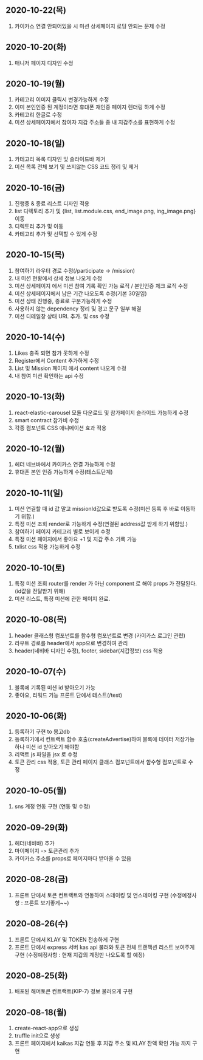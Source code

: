 ## 2020-10-22(목)

1. 카이카스 연결 안되어있을 시 미션 상세페이지 로딩 안되는 문제 수정

## 2020-10-20(화)

1. 매니저 페이지 디자인 수정

## 2020-10-19(월)

1. 카테고리 이미지 클릭시 변경가능하게 수정
2. 이미 본인인증 된 계정이라면 휴대폰 재인증 페이지 렌더링 하게 수정
3. 카테고리 한글로 수정
4. 미션 상세페이지에서 참여자 지갑 주소들 중 내 지갑주소를 표현하게 수정

## 2020-10-18(일)

1. 카테고리 목록 디자인 및 슬라이드바 제거
2. 미션 목록 전체 보기 및 쓰지않는 CSS 코드 정리 및 제거

## 2020-10-16(금)

1. 진행중 & 종료 리스트 디자인 적용
2. list 디렉토리 추가 및 {list, list.module.css, end_image.png, ing_image.png} 이동
3. 디렉토리 추가 및 이동
4. 카테고리 추가 및 선택할 수 있게 수정

## 2020-10-15(목)

1. 참여하기 라우터 경로 수정(/participate -> /mission)
2. 내 미션 현황에서 상세 정보 나오게 수정
3. 미션 상세페이지 에서 미션 참여 기록 확인 가능 로직 / 본인인증 체크 로직 수정
4. 미션 상세페이지에서 남은 기간 나오도록 수정(기본 30일임)
5. 미션 상태 진행중, 종료로 구분가능하게 수정
6. 사용하지 않는 dependency 정리 및 경고 문구 일부 해결
7. 미션 디테일창 상태 URL 추가. 및 css 수정

## 2020-10-14(수)

1. Likes 충족 되면 참가 못하게 수정
2. Register에서 Content 추가하게 수정
3. List 및 Mission 페이지 에서 content 나오게 수정
4. 내 참여 미션 확인하는 api 수정

## 2020-10-13(화)

1. react-elastic-carousel 모듈 다운로드 및 참가페이지 슬라이드 가능하게 수정
2. smart contract 참가비 수정
3. 각종 컴포넌트 CSS 애니메이션 효과 적용

## 2020-10-12(월)

1. 헤더 네브바에서 카이카스 연결 가능하게 수정
2. 휴대폰 본인 인증 가능하게 수정(테스트단계)

## 2020-10-11(일)

1. 미션 연결할 때 id 값 말고 missionId값으로 받도록 수정(미션 등록 후 바로 이동하기 위함.)
2. 특정 미션 조회 render로 가능하게 수정(연결된 address값 받게 하기 위함임.)
3. 참여하기 페이지 카테고리 별로 보이게 수정
4. 특정 미션 페이지에서 좋아요 +1 및 지갑 주소 기록 가능
5. txlist css 적용 가능하게 수정

## 2020-10-10(토)

1. 특정 미션 조회 router를 render 가 아닌 component 로 해야 props 가 전달된다. (id값을 전달받기 위해)
2. 미션 리스트, 특정 미션에 관한 페이지 완료.

## 2020-10-08(목)

1. header 클래스형 컴포넌트를 함수형 컴포넌트로 변경 (카이카스 로그인 관련)
2. 라우트 경로를 header에서 app으로 변경하여 관리
3. header(네비바 디자인 수정), footer, sidebar(지갑정보) css 적용

## 2020-10-07(수)

1. 블록에 기록된 미션 id 받아오기 가능
2. 좋아요, 리워드 기능 프론트 단에서 테스트(/test)

## 2020-10-06(화)

1. 등록하기 구현 to 몽고db
2. 등록하기에서 컨트랙트 함수 호출(createAdvertise)하여 블록에 데이터 저장가능하나 미션 id 받아오기 해야함
3. 리액트 js 파일을 jsx 로 수정
4. 토큰 관리 css 적용, 토큰 관리 페이지 클래스 컴포넌트에서 함수형 컴포넌트로 수정

## 2020-10-05(월)

1. sns 계정 연동 구현 (연동 및 수정)

## 2020-09-29(화)

1. 헤더(네비바) 추가
2. 마이페이지 -> 토큰관리 추가
3. 카이카스 주소를 props로 페이지마다 받아올 수 있음

## 2020-08-28(금)

1. 프론트 단에서 토큰 컨트랙트와 연동하여 스테이킹 및 언스테이킹 구현
   (수정예정사항 : 프론트 보기좋게~~)

## 2020-08-26(수)

1. 프론트 단에서 KLAY 및 TOKEN 전송하게 구현
2. 프론트 단에서 express 서버 kas api 불러와 토큰 전체 트랜잭션 리스트 보여주게 구현
   (수정예정사항 : 현재 지갑의 계정만 나오도록 할 예정)

## 2020-08-25(화)

1. 배포된 해머토큰 컨트랙트(KIP-7) 정보 불러오게 구현

## 2020-08-18(월)

1. create-react-app으로 생성
2. truffle init으로 생성
3. 프론트 페이지에서 kaikas 지갑 연동 후 지갑 주소 및 KLAY 잔액 확인 가능 까지 구현
